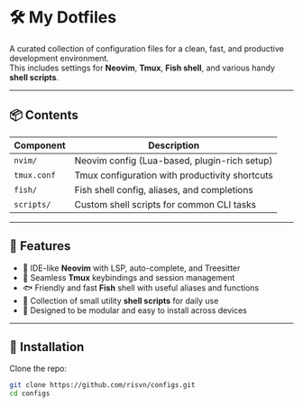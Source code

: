 # 🛠️ My Dotfiles

A curated collection of configuration files for a clean, fast, and productive development environment.  
This includes settings for **Neovim**, **Tmux**, **Fish shell**, and various handy **shell scripts**.

---

## 📦 Contents

| Component   | Description                                      |
|-------------|--------------------------------------------------|
| `nvim/`     | Neovim config (Lua-based, plugin-rich setup)     |
| `tmux.conf` | Tmux configuration with productivity shortcuts   |
| `fish/`     | Fish shell config, aliases, and completions      |
| `scripts/`  | Custom shell scripts for common CLI tasks        |

---

## 🚀 Features

- 🧠 IDE-like **Neovim** with LSP, auto-complete, and Treesitter
- 🔄 Seamless **Tmux** keybindings and session management
- 🐟 Friendly and fast **Fish** shell with useful aliases and functions
- 📜 Collection of small utility **shell scripts** for daily use
- 🔧 Designed to be modular and easy to install across devices

---

## 🧰 Installation

Clone the repo:

```bash
git clone https://github.com/risvn/configs.git
cd configs
